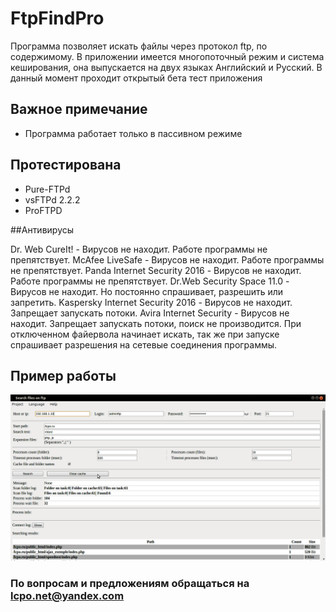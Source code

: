 # FtpFindPro
Программа позволяет искать файлы через протокол ftp, по содержимому.
В приложении имеется многопоточный режим и система кеширования, она выпускается на двух языках Английский и Русский.
В данный момент проходит открытый бета тест приложения

## Важное примечание
- Программа работает только в пассивном режиме

## Протестирована

- Pure-FTPd
- vsFTPd 2.2.2
- ProFTPD 

##Антивирусы

Dr. Web CureIt! - Вирусов не находит. Работе программы не препятствует.
McAfee LiveSafe - Вирусов не находит. Работе программы не препятствует.
Panda Internet Security 2016 - Вирусов не находит. Работе программы не препятствует.
Dr.Web Security Space 11.0 - Вирусов не находит. Но постоянно спрашивает, разрешить или запретить.
Kaspersky Internet Security 2016 - Вирусов не находит. Запрещает запускать потоки.
Avira Internet Security  - Вирусов не находит. Запрещает запускать потоки, поиск не производится. При отключенном файервола начинает искать, так же при запуске спрашивает разрешения на сетевые соединения программы.


## Пример работы

![alt tag](https://github.com/lcpo/find/blob/master/print_en.png?raw=true) 

### По вопросам и предложениям обращаться на lcpo.net@yandex.com
